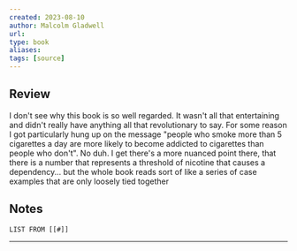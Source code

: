 ```yaml
---
created: 2023-08-10
author: Malcolm Gladwell
url: 
type: book
aliases: 
tags: [source]
---
```

## Review
I don't see why this book is so well regarded. It wasn't all that entertaining and didn't really have anything all that revolutionary to say. For some reason I got particularly hung up on the message "people who smoke more than 5 cigarettes a day are more likely to become addicted to cigarettes than people who don't". No duh. I get there's a more nuanced point there, that there is a number that represents a threshold of nicotine that causes a dependency... but the whole book reads sort of like a series of case examples that are only loosely tied together

## Notes
```dataview
LIST FROM [[#]]
```

---